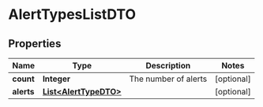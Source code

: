 
# AlertTypesListDTO

## Properties
Name | Type | Description | Notes
------------ | ------------- | ------------- | -------------
**count** | **Integer** | The number of alerts |  [optional]
**alerts** | [**List&lt;AlertTypeDTO&gt;**](AlertTypeDTO.md) |  |  [optional]



